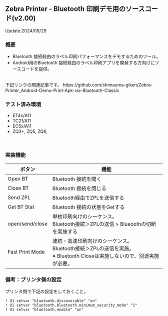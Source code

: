 ## Zebra Printer - Bluetooth 印刷デモ用のソースコード(v2.00)

Update:2024/09/29

### 概要

- Bluetooth 接続経由のラベル印刷パフォーマンスをデモするためのツール。
- Android用のBluetooth 接続経由のラベル印刷アプリを開発する方向けにソースコードを提供。

</br>
下記リンクの関連記事です。
https://github.com/shimauma-giken/Zebra-Printer_Android-Demo-Print-Apk-via-Bluetooth-Classic

</br>

### テスト済み環境

- ET4x/A11
- TC21/A11
- EC5x/A11
- ZQ3+, ZQ5, ZQ6,

</br>

### 実装機能

| ボタン          | 機能                                                                                                                             |
| --------------- | -------------------------------------------------------------------------------------------------------------------------------- |
| Open BT         | Bluetooth 接続を開く                                                                                                             |
| Close BT        | Bluetooth 接続を閉じる                                                                                                           |
| Send ZPL        | Bluetooth経由でZPLを送信する                                                                                                     |
| Get BT Stat     | Bluetooth 接続の状態をGetする                                                                                                    |
| open/send/close | 単枚印刷向けのシーケンス。<br />Bluetooth接続＞ZPLの送信 > Blueoothの切断を実施する                                              |
| Fast Print Mode | 連続・高速印刷向けのシーケンス。<br />Bluetooth接続＞ZPLの送信を実施。<br />※ Bluetooth Closeは実施しないので、別途実施が必要。 |


### 備考：プリンタ側の設定

プリンタ側で下記の設定をしておくこと。

```
! U1 setvar "bluetooth.discoverable" "on"
! U1 setvar "bluetooth.bluetooth.minimum_security_mode" "1"
! U1 setvar "bluetooth.enable" "on"
```
